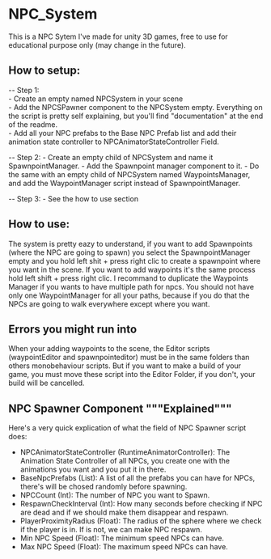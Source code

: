 # NPC_System

This is a NPC Sytem I've made for unity 3D games, free to use for educational purpose only (may change in the future).

## How to setup:

-- Step 1:
    <br/> - Create an empty named NPCSystem in your scene
    <br/> - Add the NPCSPawner component to the NPCSystem empty. Everything on the script is pretty self explaining, but you'll find "documentation" at the end of the readme.
    <br/> - Add all your NPC prefabs to the Base NPC Prefab list and add their animation state controller to NPCAnimatorStateController Field.

-- Step 2:
    - Create an empty child of NPCSystem and name it SpawnpointManager.
    - Add the Spawnpoint manager component to it.
    - Do the same with an empty child of NPCSystem named WaypointsManager, and add the WaypointManager script instead of SpawnpointManager. 

-- Step 3:
    - See the how to use section


## How to use:

The system is pretty eazy to understand, if you want to add Spawnpoints (where the NPC are going to spawn) you select the SpawnpointManager empty and
you hold left shit + press right clic to create a spawnpoint where you want in the scene.
If you want to add waypoints it's the same process hold left shift + press right clic. I recommand to duplicate the Waypoints Manager if you wants to have
multiple path for npcs. You should not have only one WaypointManager for all your paths, because if you do that the NPCs are going to walk everywhere except
where you want.


## Errors you might run into

When your adding waypoints to the scene, the Editor scripts (waypointEditor and spawnpointeditor) must be in the same folders than others monobehaviour scripts.
But if you want to make a build of your game, you must move these script into the Editor Folder, if you don't, your build will be cancelled.


## NPC Spawner Component """Explained"""

Here's a very quick explication of what the field of NPC Spawner script does:

- NPCAnimatorStateController (RuntimeAnimatorController): The Animation State Controller of all NPCs, you create one with the animations you want and you put it in there.
- BaseNpcPrefabs (List): A list of all the prefabs you can have for NPCs, there's will be chosed randomly before spawning.
- NPCCount (Int): The number of NPC you want to Spawn.
- RespawnCheckInterval (Int): How many seconds before checking if NPC are dead and if we should make them disappear and respawn.
- PlayerProximityRadius (Float): The radius of the sphere where we check if the player is in. If is not, we can make NPC respawn.
- Min NPC Speed (Float): The minimum speed NPCs can have.
- Max NPC Speed (Float): The maximum speed NPCs can have.
